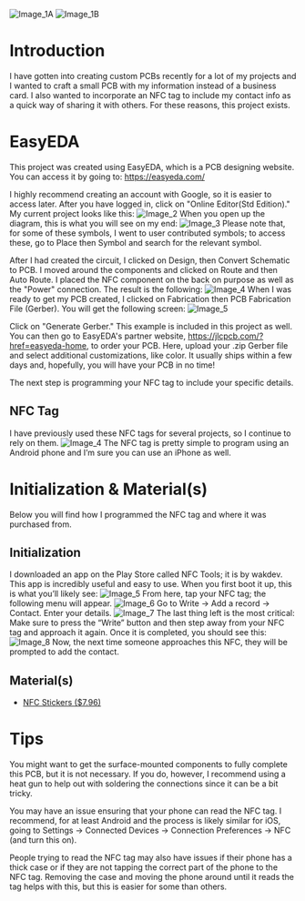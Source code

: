 ![Image_1A](https://github.com/user-attachments/assets/0662984f-5a15-4410-ab1b-d0cbf220f8ed)
![Image_1B](https://github.com/user-attachments/assets/ab5b9cd7-1b99-4eb4-a91c-b2cb9e4bab54)
# Introduction
I have gotten into creating custom PCBs recently for a lot of my projects and I wanted to craft a small PCB with my information instead of a business card. I also wanted to incorporate an NFC tag to include my contact info as a quick way of sharing it with others. For these reasons, this project exists.
# EasyEDA
This project was created using EasyEDA, which is a PCB designing website. You can access it by going to: https://easyeda.com/

I highly recommend creating an account with Google, so it is easier to access later. After you have logged in, click on "Online Editor(Std Edition)." My current project looks like this:
![Image_2](https://github.com/user-attachments/assets/56d33924-dcb1-450c-96b9-7b57eb98293f)
When you open up the diagram, this is what you will see on my end:
![Image_3](https://github.com/user-attachments/assets/c1c175f7-895d-43a2-b9b8-416eb3fe3341)
Please note that, for some of these symbols, I went to user contributed symbols; to access these, go to Place then Symbol and search for the relevant symbol.

After I had created the circuit, I clicked on Design, then Convert Schematic to PCB. I moved around the components and clicked on Route and then Auto Route. I placed the NFC component on the back on purpose as well as the "Power" connection. The result is the following:
![Image_4](https://github.com/user-attachments/assets/fcf13c26-45eb-41a4-a2bf-af9358fd2908)
When I was ready to get my PCB created, I clicked on Fabrication then PCB Fabrication File (Gerber). You will get the following screen:
![Image_5](https://github.com/user-attachments/assets/84e913ee-8c45-444f-8f8b-cb427358a185)

Click on "Generate Gerber." This example is included in this project as well. You can then go to EasyEDA's partner website, https://jlcpcb.com/?href=easyeda-home, to order your PCB. Here, upload your .zip Gerber file and select additional customizations, like color. It usually ships within a few days and, hopefully, you will have your PCB in no time!

The next step is programming your NFC tag to include your specific details.
## NFC Tag
I have previously used these NFC tags for several projects, so I continue to rely on them.
![Image_4](https://github.com/user-attachments/assets/c1b4d1c5-4d13-4bfa-ba43-939e600c45c2)
The NFC tag is pretty simple to program using an Android phone and I’m sure you can use an iPhone as well.
# Initialization & Material(s)
Below you will find how I programmed the NFC tag and where it was purchased from.
## Initialization
I downloaded an app on the Play Store called NFC Tools; it is by wakdev. This app is incredibly useful and easy to use. When you first boot it up, this is what you’ll likely see:
![Image_5](https://github.com/user-attachments/assets/709e5967-18a4-4f82-8129-4af43c3fc6cd)
From here, tap your NFC tag; the following menu will appear.
![Image_6](https://github.com/user-attachments/assets/3fd644d4-7bb9-46e7-9eba-37c86f9be996)
Go to Write -> Add a record -> Contact. Enter your details.
![Image_7](https://github.com/user-attachments/assets/0435b498-c2f5-4c3b-ba01-dca678454fff)
The last thing left is the most critical: Make sure to press the “Write” button and then step away from your NFC tag and approach it again. Once it is completed, you should see this:
![Image_8](https://github.com/user-attachments/assets/204e200d-8ab7-4fe7-98e1-7b3b482a2dfd)
Now, the next time someone approaches this NFC, they will be prompted to add the contact.
## Material(s)
* [NFC Stickers ($7.96)](https://www.amazon.com/Stickers-NTAG215-Programmable-Compatible-Android/dp/B091FCDPDR/ref=sxin_16_pa_sp_search_thematic_sspa?content-id=amzn1.sym.27b41115-b206-47c3-8621-713097e8442c%3Aamzn1.sym.27b41115-b206-47c3-8621-713097e8442c&crid=2CUK9W8I3L1WZ&cv_ct_cx=nfc%2Btags%2Bk%2Blakey&keywords=nfc%2Btags%2Bk%2Blakey&pd_rd_i=B091FCFJT9&pd_rd_r=1cfacf3c-cea7-49fc-9283-38dc8e35ebf4&pd_rd_w=3jGhz&pd_rd_wg=fOWr0&pf_rd_p=27b41115-b206-47c3-8621-713097e8442c&pf_rd_r=T2JE71K6VYQHEHNZ605T&qid=1735842929&sbo=RZvfv%2F%2FHxDF%2BO5021pAnSA%3D%3D&sprefix=nfc%2Btags%2Bk%2Blakey%2Caps%2C74&sr=1-1-6024b2a3-78e4-4fed-8fed-e1613be3bcce-spons&sp_csd=d2lkZ2V0TmFtZT1zcF9zZWFyY2hfdGhlbWF0aWM&th=1
)

# Tips
You might want to get the surface-mounted components to fully complete this PCB, but it is not necessary. If you do, however, I recommend using a heat gun to help out with soldering the connections since it can be a bit tricky.

You may have an issue ensuring that your phone can read the NFC tag. I recommend, for at least Android and the process is likely similar for iOS, going to Settings -> Connected Devices -> Connection Preferences -> NFC (and turn this on).

People trying to read the NFC tag may also have issues if their phone has a thick case or if they are not tapping the correct part of the phone to the NFC tag. Removing the case and moving the phone around until it reads the tag helps with this, but this is easier for some than others.
